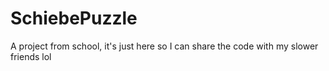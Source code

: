 # SchiebePuzzle

A project from school, it's just here so I can share the code with my slower friends lol
